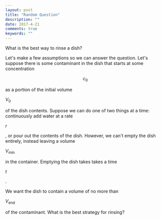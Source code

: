 ```yaml
---
layout: post
title: "Random Question"
description: ""
date: 2017-4-21
comments: true
keywords: ""
---
```


What is the best way to rinse a dish?

Let's make a few assumptions so we can answer the question.
Let's suppose there is some contaminant in the dish that starts at some
concentration <p>$$c_0$$<p> as a portion of the initial volume <p>$V_0$<p>
of the dish contents.
Suppose we can do one of two things at a time: continuously add water at a rate <p>$r$<p>,
or pour out the contents of the dish. However, we can't empty the dish entirely,
instead leaving a volume <p>$V_\min$<p> in the container. Emptying the dish takes takes a
time <p>$t$<p>.

We want the dish to contain a volume of no more than <p>$V_\text{end}$<p> of the
contaminant. What is the best strategy for rinsing?
